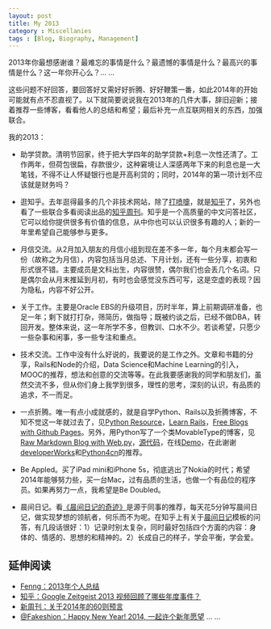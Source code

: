 ```yaml
---
layout: post
title: My 2013
category : Miscellanies
tags : [Blog, Biography, Management]
---
```


2013年你最想感谢谁？最难忘的事情是什么？最遗憾的事情是什么？最高兴的事情是什么？这一年你开心么？... ...

这些问题不好回答，要回答好又需好好折腾、好好鞭策一番，如此2014年的开始可能就有点不忍直视了。以下就简要说说我在2013年的几件大事，辞旧迎新；接着推荐一些博客，看看他人的总结和希望；最后补充一点互联网相关的东西，加强联合。

我的2013：

* 助学贷款。清明节回家，终于把大学四年的助学贷款+利息一次性还清了。工作两年，但荷包很扁，存款很少，这种窘境让人深感两年下来的利息也是一大笔钱，不得不让人怀疑银行也是开高利贷的；同时，2014年的第一项计划不应该就是财务吗？

* 逛知乎。去年逛得最多的几个非技术网站，除了[打喷嚏](http://www.dapenti.com)，就是[知乎](http://www.zhihu.com)了，另外也看了一些联合多看阅读出品的[知乎周刊](http://www.duokan.com/%E7%9F%A5%E4%B9%8E%E5%91%A8%E5%88%8A/l/7677)。知乎是一个高质量的中文问答社区，它可以给你提供很多有价值的信息，从中你也可以认识很多有趣的人；新的一年里希望自己能够参与更多。

* 月信交流。从2月加入朋友的月信小组到现在差不多一年，每个月末都会写一份（故称之为月信），内容包括当月总述、下月计划，还有一些分享，初衷和形式很不错。主要成员是文科出生，内容很赞，偶尔我们也会丢几个名词。只是偶尔会从月末推延到月初，有时也会感觉没东西可写，这是空虚的表现？因为隐私，内容不好公开。

* 关于工作。主要是Oracle EBS的升级项目，历时半年，算上前期调研准备，也足一年；剩下就打打杂，筛简历，做指导；既被约谈之后，已经不做DBA，转回开发。整体来说，这一年所学不多，但教训、口水不少。若谈希望，只愿少一些杂事和闲事，多一些专注和重点。

* 技术交流。工作中没有什么好说的，我要说的是工作之外。文章和书籍的分享，Rails和Node的介绍，Data Science和Machine Learning的引入，MOOC的推荐，想法和创意的交流等等。在此我要感谢我的同学和朋友们，虽然交流不多，但从你们身上我学到很多，理性的思考，深刻的认识，有品质的追求，不一而足。

* 一点折腾。唯一有点小成就感的，就是自学Python、Rails以及折腾博客，不知不觉这一年就过去了，见[Python Resource](http://dylanninin.com/blog/2013/11/23/python_resource.html)，[Learn Rails](http://dylanninin.com/blog/2014/01/02/rails.html)，[Free Blogs with Github Pages](http://dylanninin.com/blog/2013/11/02/free_blogs.html)。另外，用Python写了一个类MovableType的博客，见[Raw Markdown Blog with Web.py](http://dylanninin.com/blog/2013/07/02/web.py_markdown_blog.html)，[源代码](https://github.com/dylanninin/blog/)，在线[Demo](http://ec2-54-254-45-254.ap-southeast-1.compute.amazonaws.com/)，在此谢谢[developerWorks](http://weibo.com/developerworks)和[Python4cn](http://www.simple-is-better.com/)的推荐。

* Be Appled。买了iPad mini和iPhone 5s，彻底逃出了Nokia的时代；希望2014年能够努力些，买一台Mac，过有品质的生活，也做一个有品位的程序员。如果再努力一点，我希望是Be Doubled。

* 晨间日记。看[《晨间日记的奇迹》](http://vdisk.weibo.com/s/z9yeUlFNXKW6O)是源于同事的推荐，每天花5分钟写晨间日记，做实现梦想的领航者，何乐而不为呢。在知乎上有关于[晨间日记](http://www.zhihu.com/question/20629250)模板的问答，有几段话很好：1）记录时别太复杂，同时最好包括四个方面的内容：身体的、情感的、思想的和精神的。2）长成自己的样子，学会平衡，学会爱。

## 延伸阅读

* [Fenng：2013年个人总结](http://dbanotes.net/mylife/2013_personal_review.html)
* [知乎：Google Zeitgeist 2013 视频回顾了哪些年度事件？](http://www.zhihu.com/question/22301892)
* [新周刊：关于2014年的60则预言](http://blog.sina.com.cn/s/blog_490075660102e462.html)
* [@Fakeshion：Happy New Year! 2014, 一起许个新年愿望](http://weibo.com/3200240564/ApSzt4HlQ)
... ...
